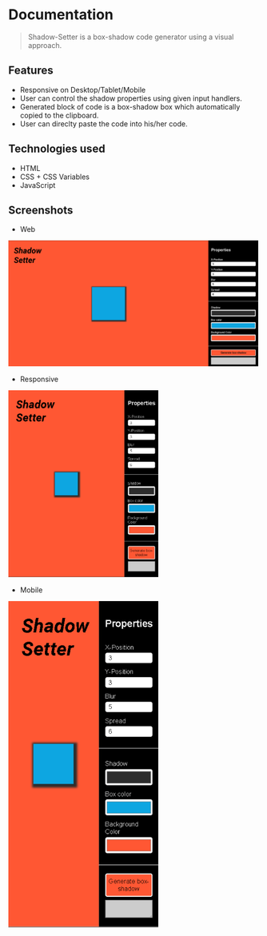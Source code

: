 # Documentation

> Shadow-Setter is a box-shadow code generator using a visual approach.


## Features

- Responsive on Desktop/Tablet/Mobile
- User can control the shadow properties using given input handlers.
- Generated block of code is a box-shadow box which automatically copied to the clipboard. 
- User can direclty paste the code into his/her code.

## Technologies used
- HTML
- CSS + CSS Variables
- JavaScript

## Screenshots

- Web
<img src="https://github.com/Shanty97/shadow-setter/blob/master/images/documentation/one.PNG" width="500px" />

- Responsive
<img src="https://github.com/Shanty97/shadow-setter/blob/master/images/documentation/two.PNG" width="300px" />

- Mobile
<img src="https://github.com/Shanty97/shadow-setter/blob/master/images/documentation/three.PNG" width="300px" />
